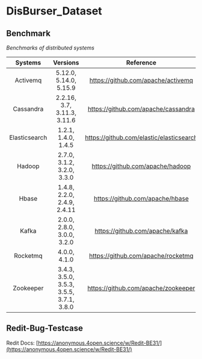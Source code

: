 # DisBurser_Dataset

## Benchmark

*Benchmarks of distributed systems*

| Systems | Versions | Reference | Download URL |
| :----: | :----: | :----: | :----: |
|       Activemq      |       5.12.0, 5.14.0, 5.15.9        |          https://github.com/apache/activemq         | https://activemq.apache.org/download-archives |
|       Cassandra     |       2.2.16, 3.7, 3.11.3, 3.11.6        |          https://github.com/apache/cassandra        | https://archive.apache.org/dist/cassandra/        |
|       Elasticsearch |       1.2.1, 1.4.0, 1.4.5        |          https://github.com/elastic/elasticsearch   | https://github.com/elastic/elasticsearch/tags |
|       Hadoop        |       2.7.0, 3.1.2, 3.2.0, 3.3.0        |          https://github.com/apache/hadoop           | https://archive.apache.org/dist/hadoop/common/ |
|       Hbase         |       1.4.8, 2.2.0, 2.4.9, 2.4.11        |          https://github.com/apache/hbase            | https://archive.apache.org/dist/hbase/ |
|       Kafka         |       2.0.0, 2.8.0, 3.0.0, 3.2.0        |          https://github.com/apache/kafka            | https://kafka.apache.org/downloads |
|       Rocketmq      |       4.0.0, 4.1.0        |          https://github.com/apache/rocketmq         | https://rocketmq.apache.org/download |
|       Zookeeper     |       3.4.3, 3.5.0, 3.5.3, 3.5.5, 3.7.1, 3.8.0        |          https://github.com/apache/zookeeper        |https://github.com/apache/zookeeper/tags|


## Redit-Bug-Testcase

Redit Docs: [https://anonymous.4open.science/w/Redit-BE31/](https://anonymous.4open.science/w/Redit-BE31/)
